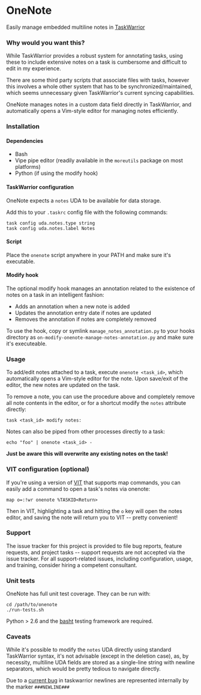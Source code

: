 # OneNote
Easily manage embedded multiline notes in [TaskWarrior](https://taskwarrior.org)

### Why would you want this?

While TaskWarrior provides a robust system for annotating tasks, using these
to include extensive notes on a task is cumbersome and difficult to edit in my
experience.

There are some third party scripts that associate files with tasks, however
this involves a whole other system that has to be synchronized/maintained,
which seems unnecessary given TaskWarrior's current syncing capabilities.

OneNote manages notes in a custom data field directly in TaskWarrior, and
automatically opens a Vim-style editor for managing notes efficiently.

### Installation

#### Dependencies

 * Bash
 * Vipe pipe editor (readily available in the ```moreutils``` package on most platforms)
 * Python (if using the modify hook)

#### TaskWarrior configuration

OneNote expects a ```notes``` UDA to be available for data storage.

Add this to your ```.taskrc``` config file with the following commands:

```
task config uda.notes.type string
task config uda.notes.label Notes
```

#### Script

Place the ```onenote``` script anywhere in your PATH and make sure it's
executable.

#### Modify hook

The optional modify hook manages an annotation related to the existence of
notes on a task in an intelligent fashion:

 * Adds an annotation when a new note is added
 * Updates the annotation entry date if notes are updated
 * Removes the annotation if notes are completely removed

To use the hook, copy or symlink ```manage_notes_annotation.py``` to your
hooks directory as ```on-modify-onenote-manage-notes-annotation.py``` and make
sure it's executeable.

### Usage

To add/edit notes attached to a task, execute ```onenote <task_id>```, which
automatically opens a Vim-style editor for the note. Upon save/exit of the
editor, the new notes are updated on the task.

To remove a note, you can use the procedure above and completely remove all
note contents in the editor, or for a shortcut modify the
```notes``` attribute directly:

```
task <task_id> modify notes:
```

Notes can also be piped from other processes directly to a task:

```
echo "foo" | onenote <task_id> -
```

**Just be aware this will overwrite any existing notes on the task!**

### VIT configuration (optional)

If you're using a version of [VIT](https://github.com/scottkosty/vit) that
supports map commands, you can easily add a command to open a task's notes via
onenote:

```
map o=:!wr onenote %TASKID<Return>
```

Then in VIT, highlighting a task and hitting the ```o``` key will open the
notes editor, and saving the note will return you to VIT -- pretty convenient!

### Support

The issue tracker for this project is provided to file bug reports, feature
requests, and project tasks -- support requests are not accepted via the issue
tracker. For all support-related issues, including configuration, usage, and
training, consider hiring a competent consultant.

### Unit tests

OneNote has full unit test coverage. They can be run with:

```
cd /path/to/onenote
./run-tests.sh
```

Python > 2.6 and the [basht](https://github.com/progrium/basht) testing
framework are required.

### Caveats

While it's possible to modify the ```notes``` UDA directly using standard
TaskWarrior syntax, it's not advisable (except in the deletion case), as, by
necessity, multiline UDA fields are stored as a single-line string with newline
separators, which would be pretty tedious to navigate directly.

Due to a
[current bug](https://github.com/GothenburgBitFactory/taskwarrior/issues/2107)
in taskwarrior newlines are represented internally by the marker
```###NEWLINE###```
